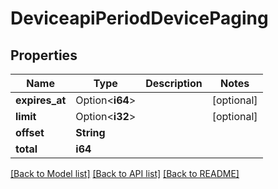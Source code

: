 # DeviceapiPeriodDevicePaging

## Properties

Name | Type | Description | Notes
------------ | ------------- | ------------- | -------------
**expires_at** | Option<**i64**> |  | [optional]
**limit** | Option<**i32**> |  | [optional]
**offset** | **String** |  | 
**total** | **i64** |  | 

[[Back to Model list]](../README.md#documentation-for-models) [[Back to API list]](../README.md#documentation-for-api-endpoints) [[Back to README]](../README.md)


